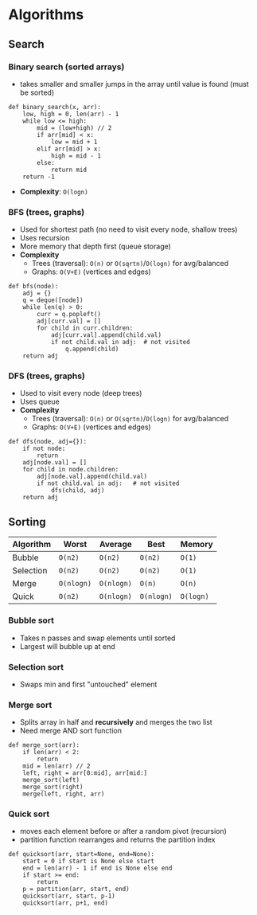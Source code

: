 # Algorithms

## Search
### Binary search (sorted arrays)
- takes smaller and smaller jumps in the array until value is found (must be sorted)
```
def binary_search(x, arr):
    low, high = 0, len(arr) - 1
    while low <= high:
        mid = (low+high) // 2
        if arr[mid] < x:
            low = mid + 1
        elif arr[mid] > x:
            high = mid - 1
        else:
            return mid
    return -1
```
- **Complexity**: `O(logn)`
### BFS (trees, graphs)
- Used for shortest path (no need to visit every node, shallow trees)
- Uses recursion
- More memory that depth first (queue storage)
- **Complexity**
  - Trees (traversal): `O(n)` or `O(sqrtn)`/`O(logn)` for avg/balanced
  - Graphs: `O(V+E)` (vertices and edges)

```
def bfs(node):
    adj = {}
    q = deque([node])
    while len(q) > 0:
        curr = q.popleft()
        adj[curr.val] = []
        for child in curr.children:
            adj[curr.val].append(child.val)
            if not child.val in adj:  # not visited
                q.append(child)
    return adj
```
### DFS (trees, graphs)
- Used to visit every node (deep trees)
- Uses queue
- **Complexity**
  - Trees (traversal): `O(n)` or `O(sqrtn)`/`O(logn)` for avg/balanced
  - Graphs: `O(V+E)` (vertices and edges)
```
def dfs(node, adj={}):
    if not node:
        return
    adj[node.val] = []
    for child in node.children:
        adj[node.val].append(child.val)
        if not child.val in adj:   # not visited
            dfs(child, adj)
    return adj
```

## Sorting
| Algorithm | Worst | Average | Best | Memory |
| --- | --- | --- | --- | --- |
| Bubble | `O(n2)` | `O(n2)` | `O(n2)` | `O(1)` |
| Selection | `O(n2)` | `O(n2)` | `O(n2)` | `O(1)` |
| Merge | `O(nlogn)` | `O(nlogn)` | `O(n)` | `O(n)` |
| Quick | `O(n2)` | `O(nlogn)` | `O(nlogn)` | `O(logn)` |
### Bubble sort
- Takes n passes and swap elements until sorted
- Largest will bubble up at end

### Selection sort
- Swaps min and first "untouched" element

### Merge sort
- Splits array in half and **recursively** and merges the two list
- Need merge AND sort function
```
def merge_sort(arr):
    if len(arr) < 2:
        return
    mid = len(arr) // 2
    left, right = arr[0:mid], arr[mid:]
    merge_sort(left)
    merge_sort(right)
    merge(left, right, arr)
```

### Quick sort
- moves each element before or after a random pivot (recursion)
- partition function rearranges and returns the partition index
```
def quicksort(arr, start=None, end=None):
    start = 0 if start is None else start 
    end = len(arr) - 1 if end is None else end
    if start >= end: 
        return
    p = partition(arr, start, end)
    quicksort(arr, start, p-1)
    quicksort(arr, p+1, end)
```


